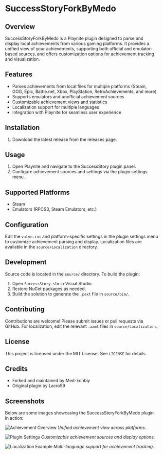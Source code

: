 # SuccessStoryForkByMedo

## Overview

SuccessStoryForkByMedo is a Playnite plugin designed to parse and display local achievements from various gaming platforms. It provides a unified view of your achievements, supporting both official and emulator-based sources, and offers customization options for achievement tracking and visualization.

## Features

- Parses achievements from local files for multiple platforms (Steam, GOG, Epic, Battle.net, Xbox, PlayStation, RetroAchievements, and more)
- Supports emulators and unofficial achievement sources
- Customizable achievement views and statistics
- Localization support for multiple languages
- Integration with Playnite for seamless user experience

## Installation

1. Download the latest release from the releases page.

## Usage

1. Open Playnite and navigate to the SuccessStory plugin panel.
2. Configure achievement sources and settings via the plugin settings menu.

## Supported Platforms

- Steam
- Emulators (RPCS3, Steam Emulators, etc.)

## Configuration

Edit the `valve.ini` and platform-specific settings in the plugin settings menu to customize achievement parsing and display. Localization files are available in the `source/Localization` directory.

## Development

Source code is located in the `source/` directory. To build the plugin:

1. Open `SuccessStory.sln` in Visual Studio.
2. Restore NuGet packages as needed.
3. Build the solution to generate the `.pext` file in `source/bin/`.

## Contributing

Contributions are welcome! Please submit issues or pull requests via GitHub. For localization, edit the relevant `.xaml` files in `source/Localization`.

## License

This project is licensed under the MIT License. See `LICENSE` for details.

## Credits

- Forked and maintained by Med-Echbiy
- Original plugin by Lacro59

## Screenshots

Below are some images showcasing the SuccessStoryForkByMedo plugin in action:

![Achievement Overview](images/achievement-overview.png)
_Unified achievement view across platforms._

![Plugin Settings](images/plugin-settings.png)
_Customizable achievement sources and display options._

![Localization Example](images/localization-example.png)
_Multi-language support for achievement tracking._
